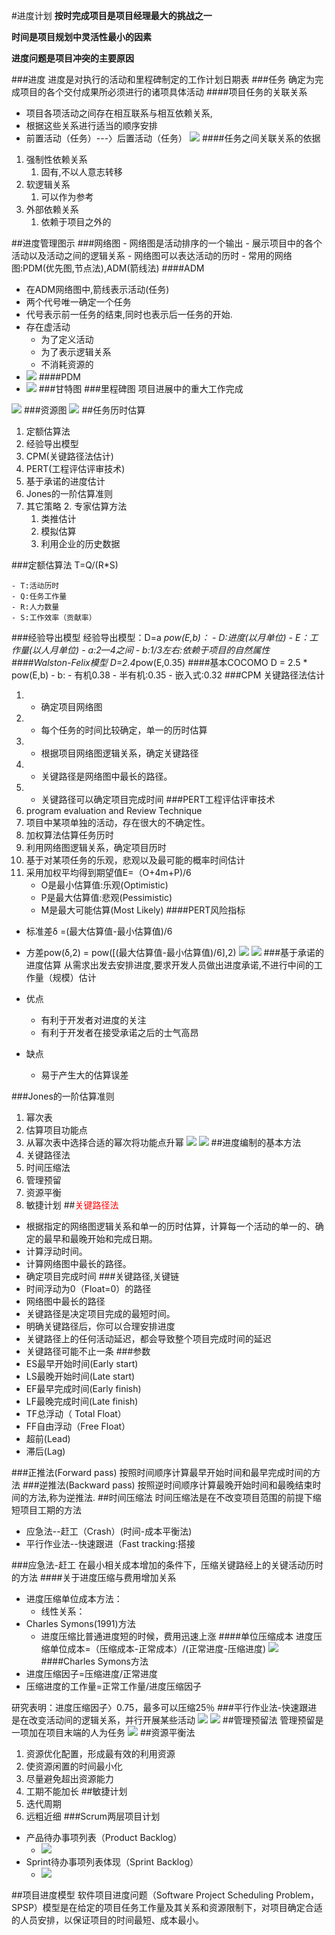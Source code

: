 #进度计划
<b>按时完成项目是项目经理最大的挑战之一

时间是项目规划中灵活性最小的因素

进度问题是项目冲突的主要原因</b>

###进度
进度是对执行的活动和里程碑制定的工作计划日期表
###任务
确定为完成项目的各个交付成果所必须进行的诸项具体活动
####项目任务的关联关系
- 项目各项活动之间存在相互联系与相互依赖关系,
- 根据这些关系进行适当的顺序安排
- 前置活动（任务）---〉后置活动（任务）
![](http://i.imgur.com/QpPdvxL.png)
####任务之间关联关系的依据
1. 强制性依赖关系
	1. 固有,不以人意志转移
2. 软逻辑关系
	1. 可以作为参考
3. 外部依赖关系
	1. 依赖于项目之外的

##进度管理图示
###网络图
	- 网络图是活动排序的一个输出
	- 展示项目中的各个活动以及活动之间的逻辑关系 
	- 网络图可以表达活动的历时
	- 常用的网络图:PDM(优先图,节点法),ADM(箭线法)
####ADM
- 在ADM网络图中,箭线表示活动(任务)
- 两个代号唯一确定一个任务
- 代号表示前一任务的结束,同时也表示后一任务的开始.
- 存在虚活动
	- 为了定义活动
	- 为了表示逻辑关系
	- 不消耗资源的
- ![](http://i.imgur.com/h1gPsO7.png)
####PDM
- ![](http://i.imgur.com/brnT17l.png)
###甘特图
###里程碑图
项目进展中的重大工作完成

![](http://i.imgur.com/ILR7iSL.png)
###资源图
![](http://i.imgur.com/k7XmZwW.png)
##任务历时估算
1. 定额估算法
1. 经验导出模型
1. CPM(关键路径法估计)
1. PERT(工程评估评审技术)
1. 基于承诺的进度估计
1. Jones的一阶估算准则
1. 其它策略
	2. 专家估算方法 
	1. 类推估计 
	1. 模拟估算
	1. 利用企业的历史数据


###定额估算法
T=Q/(R*S)

	- T:活动历时
	- Q:任务工作量
	- R:人力数量
	- S:工作效率（贡献率）

###经验导出模型
经验导出模型：D=a *pow(E,b)：
	- D:进度(以月单位)
	- E：工作量(以人月单位)
	- a:2—4之间
	- b:1/3左右:依赖于项目的自然属性
####Walston-Felix模型
D=2.4*pow(E,0.35)
####基本COCOMO
D = 2.5 * pow(E,b)
	- b:
		- 有机0.38
		- 半有机:0.35
		- 嵌入式:0.32
###CPM 关键路径法估计
1. - 确定项目网络图
1. - 每个任务的时间比较确定，单一的历时估算
1. - 根据项目网络图逻辑关系，确定关键路径
1. - 关键路径是网络图中最长的路径。
1. - 关键路径可以确定项目完成时间
###PERT工程评估评审技术
1. program evaluation and Review Technique
2. 项目中某项单独的活动，存在很大的不确定性。
1. 加权算法估算任务历时
1. 利用网络图逻辑关系，确定项目历时
1. 基于对某项任务的乐观，悲观以及最可能的概率时间估计
2. 采用加权平均得到期望值E=（O+4m+P)/6
	- O是最小估算值:乐观(Optimistic) 
	- P是最大估算值:悲观(Pessimistic)
	- M是最大可能估算(Most Likely)
####PERT风险指标
- 标准差δ =(最大估算值-最小估算值)/6
- 方差pow(δ,2) = pow([(最大估算值-最小估算值)/6],2)
![](http://i.imgur.com/khK69Pe.png)
![](http://i.imgur.com/2TIdxSm.png)
###基于承诺的进度估算
从需求出发去安排进度,要求开发人员做出进度承诺,不进行中间的工作量（规模）估计


- 优点
	- 有利于开发者对进度的关注
	- 有利于开发者在接受承诺之后的士气高昂
- 缺点
	- 易于产生大的估算误差

###Jones的一阶估算准则
1. 幂次表
1. 估算项目功能点
1. 从幂次表中选择合适的幂次将功能点升幂
![](http://i.imgur.com/VfMNIwf.png)
![](http://i.imgur.com/84w6glc.png)
##进度编制的基本方法
1. 关键路径法
1. 时间压缩法
1. 管理预留
1. 资源平衡
1. 敏捷计划
##<font color='red'>关键路径法</font>
- 根据指定的网络图逻辑关系和单一的历时估算，计算每一个活动的单一的、确定的最早和最晚开始和完成日期。
- 计算浮动时间。
- 计算网络图中最长的路径。
- 确定项目完成时间
###关键路径,关键链
- 时间浮动为0（Float=0）的路径
- 网络图中最长的路径
- 关键路径是决定项目完成的最短时间。
- 明确关键路径后，你可以合理安排进度
- 关键路径上的任何活动延迟，都会导致整个项目完成时间的延迟
- 关键路径可能不止一条
###参数
- ES最早开始时间(Early start)
- LS最晚开始时间(Late start)
- EF最早完成时间(Early finish)
- LF最晚完成时间(Late finish)
- TF总浮动（ Total Float）
- FF自由浮动（Free Float）
- 超前(Lead)
- 滞后(Lag)

###正推法(Forward pass)
按照时间顺序计算最早开始时间和最早完成时间的方法
###逆推法(Backward pass)
按照逆时间顺序计算最晚开始时间和最晚结束时间的方法,称为逆推法. 
##时间压缩法
时间压缩法是在不改变项目范围的前提下缩短项目工期的方法

- 应急法--赶工（Crash）(时间-成本平衡法)
- 平行作业法--快速跟进（Fast tracking:搭接

###应急法-赶工
在最小相关成本增加的条件下，压缩关键路经上的关键活动历时的方法
####关于进度压缩与费用增加关系
- 进度压缩单位成本方法：
	- 线性关系：
- Charles Symons(1991)方法
	- 进度压缩比普通进度短的时候，费用迅速上涨
####单位压缩成本
进度压缩单位成本=（压缩成本-正常成本）/(正常进度-压缩进度)
![](http://i.imgur.com/s43lSyT.png)
####Charles Symons方法
- 进度压缩因子=压缩进度/正常进度
- 压缩进度的工作量=正常工作量/进度压缩因子

研究表明：进度压缩因子〉0.75，最多可以压缩25％
###平行作业法-快速跟进
是在改变活动间的逻辑关系，并行开展某些活动
![](http://i.imgur.com/glZNDZi.png)
![](http://i.imgur.com/scg5ORN.png)
##管理预留法
管理预留是一项加在项目末端的人为任务 
![](http://i.imgur.com/KUtwC2z.png)
##资源平衡法
1. 资源优化配置，形成最有效的利用资源
1. 使资源闲置的时间最小化
1. 尽量避免超出资源能力
1. 工期不能加长
##敏捷计划
1. 迭代周期
2. 远粗近细
###Scrum两层项目计划
- 产品待办事项列表（Product Backlog）
	- ![](http://i.imgur.com/B087ZrW.png)
- Sprint待办事项列表体现（Sprint Backlog）
	- ![](http://i.imgur.com/OPU4yHs.png)

##项目进度模型
软件项目进度问题（Software Project Scheduling Problem，SPSP）模型是在给定的项目任务工作量及其关系和资源限制下，对项目确定合适的人员安排，以保证项目的时间最短、成本最小。

